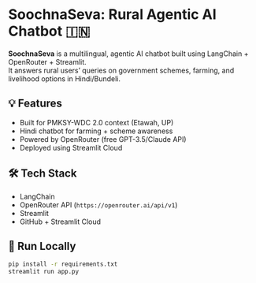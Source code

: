 # SoochnaSeva: Rural Agentic AI Chatbot 🇮🇳

**SoochnaSeva** is a multilingual, agentic AI chatbot built using LangChain + OpenRouter + Streamlit.  
It answers rural users’ queries on government schemes, farming, and livelihood options in Hindi/Bundeli.

## 💡 Features
- Built for PMKSY-WDC 2.0 context (Etawah, UP)
- Hindi chatbot for farming + scheme awareness
- Powered by OpenRouter (free GPT-3.5/Claude API)
- Deployed using Streamlit Cloud

## 🛠 Tech Stack
- LangChain
- OpenRouter API (`https://openrouter.ai/api/v1`)
- Streamlit
- GitHub + Streamlit Cloud

## 🚀 Run Locally
```bash
pip install -r requirements.txt
streamlit run app.py
